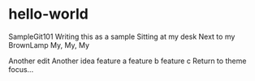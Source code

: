 # hello-world
SampleGit101
Writing this as a sample 
Sitting at my desk 
Next to my BrownLamp
My, My, My 
>>
>
>>>
Another edit
Another idea
  feature a
  feature b
  feature c
Return to theme focus...

